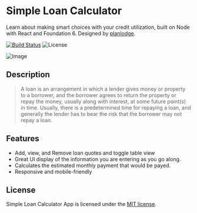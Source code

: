 # Simple Loan Calculator

Learn about making smart choices with your credit utilization, built on Node with React and Foundation 6. Designed by [planlodge](http://planlodge.com).

[![Build Status](https://travis-ci.org/stevenbenner/jquery-powertip.svg?branch=master)](https://travis-ci.org/stevenbenner/jquery-powertip)
![License](https://img.shields.io/packagist/l/doctrine/orm.svg)

![Image](https://github.com/planlodge/Simple-Loan-Calculator/blob/master/public/assets/images/screen1.png?raw=true)

## Description

> A loan is an arrangement in which a lender gives money or property to a borrower, and the borrower agrees to return the property or repay the money, usually along with interest, at some future point(s) in time. Usually, there is a predetermined time for repaying a loan, and generally the lender has to bear the risk that the borrower may not repay a loan.

## Features
- Add, view, and Remove loan quotes and toggle table view
- Great UI display of the information you are entering as you go along.
- Calculates the estimated monthly payment that would be payed.
- Responsive and mobile-friendly

## License

Simple Loan Calculator App is licensed under the [MIT license](http://opensource.org/licenses/MIT).

